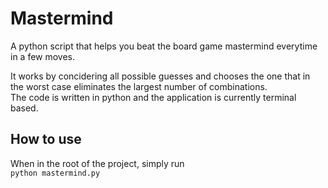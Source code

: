 # Mastermind
A python script that helps you beat the board game mastermind everytime in a few moves.

It works by concidering all possible guesses and chooses the one that in the worst case eliminates the largest number of 
combinations.  
The code is written in python and the application is currently terminal based.

## How to use 
When in the root of the project, simply run  
```python mastermind.py```  
